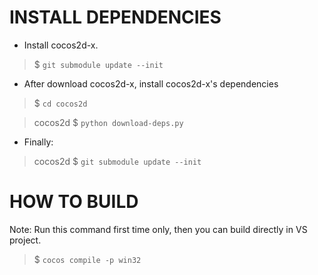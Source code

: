# INSTALL DEPENDENCIES
- Install cocos2d-x.
> $ `git submodule update --init`
- After download cocos2d-x, install cocos2d-x's dependencies
> $ `cd cocos2d`

> cocos2d $ `python download-deps.py`
- Finally:
> cocos2d $ `git submodule update --init`
# HOW TO BUILD
Note: Run this command first time only, then you can build directly in VS project.
> $ `cocos compile -p win32`
